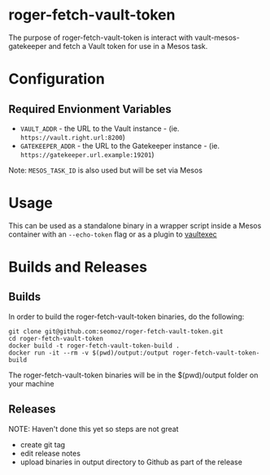 # roger-fetch-vault-token
The purpose of roger-fetch-vault-token is interact with vault-mesos-gatekeeper and fetch
a Vault token for use in a Mesos task.

# Configuration

## Required Envionment Variables
* `VAULT_ADDR` - the URL to the Vault instance - (ie. `https://vault.right.url:8200`)
* `GATEKEEPER_ADDR` - the URL to the Gatekeeper instance - (ie. `https://gatekeeper.url.example:19201`)

Note: `MESOS_TASK_ID` is also used but will be set via Mesos

# Usage
This can be used as a standalone binary in a wrapper script inside a Mesos container
with an `--echo-token` flag or as a plugin to [vaultexec](https://github.com/funnylookinhat/vaultexec)

# Builds and Releases

## Builds
In order to build the roger-fetch-vault-token binaries, do the following:
```
git clone git@github.com:seomoz/roger-fetch-vault-token.git
cd roger-fetch-vault-token
docker build -t roger-fetch-vault-token-build .
docker run -it --rm -v $(pwd)/output:/output roger-fetch-vault-token-build
```

The roger-fetch-vault-token binaries will be in the $(pwd)/output folder on your machine

## Releases
NOTE: Haven't done this yet so steps are not great
* create git tag
* edit release notes
* upload binaries in output directory to Github as part of the release
